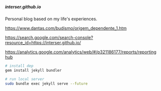 ##### interser.github.io

Personal blog based on my life's experiences.

https://www.dantas.com/budismo/origem_dependente_1.htm

https://search.google.com/search-console?resource_id=https://interser.github.io/

https://analytics.google.com/analytics/web/#/p321186177/reports/reportinghub


```bash
# install dep
gem install jekyll bundler

# run local server
sudo bundle exec jekyll serve --future

